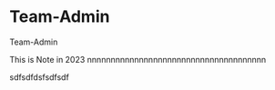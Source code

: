 # Team-Admin
Team-Admin



This is Note in 2023
nnnnnnnnnnnnnnnnnnnnnnnnnnnnnnnnnnnnnn


sdfsdfdsfsdfsdf
